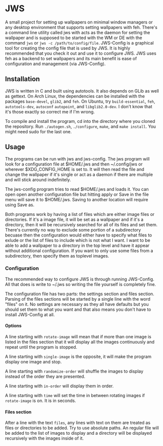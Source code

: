 # JWS
A small project for setting up wallpapers on minimal window managers or any
desktop environment that supports setting wallpapers with feh. There's a
command line utility called jws with acts as the daemon for setting the
wallpaper and is supposed to be started with the WM or DE with the command
`jws` or `jws -c /path/to/config/file`. JWS-Config is a graphical tool for
creating the config file that is used by JWS. It is highly recommended that
you check it out and use it to configure JWS. JWS uses feh as a backend to set
wallpapers and its main benefit is ease of configuration and management (via
JWS-Config).

## Installation
JWS is written in C and built using autotools. It also depends on GLib as well
as gettext. On Arch Linux, the dependencies can be installed with the packages
`base-devel`, `glib2`, and `feh`. On Ubuntu, try `build-essential`, `feh`,
`autotools-dev`, `autoconf` `autopoint`, and `libglib2.0-dev`. I don't know
that it's those exactly so correct me if I'm wrong.

To compile and install the program, cd into the directory where you cloned the
repository. Run `./autogen.sh`, `./configure`, `make`, and `make install`. You
might need sudo for the last one.

## Usage
The programs can be run with jws and jws-config. The jws program will look for
a configuration file at $HOME/.jws and then ~/.config/jws or wherever
$XDG_CONFIG_HOME is set to. It will then read the file and change the
wallpaper if it's single or act as a daemon if there are multiple and will
stick around indefinitely.

The jws-config program tries to read $HOME/.jws and loads it. You can open
open another configuration file but hitting apply or Save in the file menu
will save it to $HOME/.jws. Saving to another location will require using Save
as.

Both programs work by having a list of files which are either image files or
directories. If it's a image file, it will be set as a wallpaper and if it's
a directory, then it will be recursively searched for all of its files and set
them. There's currently no way to exclude some portion of a subdirectory
becuase then the configuration would either have to specify what files to
exlude or the list of files to include which is not what I want. I want to be
able to add a wallpaper to a directory in the top level and have it appear
without additional configuration. If you want to only use some files from a
subdirectory, then specify them as toplevel images.

### Configuration
The recommended way to configure JWS is through running JWS-Config. All that
does is write to ~/.jws so writing the file yourself is completely fine.

The configuration file has two parts: the settings section and files section.
Parsing of the files sections will be started by a single line with the word
"files" on it. No settings are necessary as they all have defaults but you
should set them to what you want and that also means you don't have to install
JWS-Config at all.

#### Options
A line starting with `rotate-image` will mean that if more than one image is
listed in the files section that it will display all the images continuously
and repeat until the program is stopped.

A line starting with `single-image` is the opposite, it will make the program
display one image and stop.

A line starting with `randomize-order` will shuffle the images to display
instead of the order they are presented.

A line starting with `in-order` will display them in order.

A line starting with `time` will set the time in between rotating images if
`rotate-image` is on. It is in seconds.

#### Files section
After a line with the text `files`, any lines with text on them are treated as
files or directories to be added. Try to use absolute paths. An regular file
will be added to the list of images to display and a directory will be
displayed recursively with the images inside of it.
